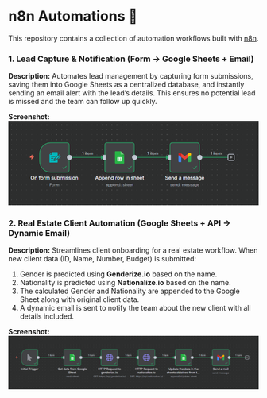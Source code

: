 # n8n Automations 🚀

This repository contains a collection of automation workflows built with [n8n](https://n8n.io/).  

### 1. Lead Capture & Notification (Form → Google Sheets + Email)
**Description:** Automates lead management by capturing form submissions, saving them into Google Sheets as a centralized database, and instantly sending an email alert with the lead’s details. This ensures no potential lead is missed and the team can follow up quickly.

**Screenshot:**  
![Google Sheets Workflow](./screenshots/automation1.png)

### 2. Real Estate Client Automation (Google Sheets + API → Dynamic Email)
**Description:** Streamlines client onboarding for a real estate workflow. When new client data (ID, Name, Number, Budget) is submitted:  
1. Gender is predicted using **Genderize.io** based on the name.  
2. Nationality is predicted using **Nationalize.io** based on the name.  
3. The calculated Gender and Nationality are appended to the Google Sheet along with original client data.  
4. A dynamic email is sent to notify the team about the new client with all details included.  

**Screenshot:**  
![Real Estate Workflow](./screenshots/automation2.png)

